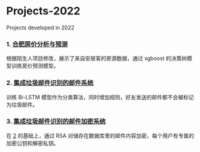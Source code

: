 # Projects-2022
Projects developed in 2022

### 1. [合肥房价分析与预测](./house-analysis)
根据陌生人项目修改，展示了来自安居客的房源数据，通过 xgboost 的决策树模型训练房价预测模型。

### 2. [集成垃圾邮件识别的邮件系统](./AI-spam-mail)
训练 Bi-LSTM 模型作为分类算法，同时增加规则，好友发送的邮件都不会被标记为垃圾邮件。

### 3. [集成垃圾邮件识别的邮件加密系统](./AI-encrypt-mail)
在 [2](./AI-spam-mail) 的基础上，通过 RSA 对储存在数据库里的邮件内容加密，每个用户有专属的加密公钥和解密私钥。
